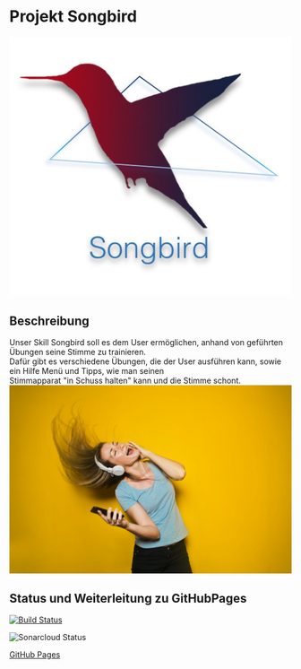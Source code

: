 # Projekt Songbird<br>
![Songbisr](https://github.com/sweIhm-ws2018-19/skillproject-fr-24/blob/master/ProjectSongbird/Bilder/Songbird.jpeg)

## Beschreibung<br>

Unser Skill Songbird soll es dem User ermöglichen, anhand von geführten Übungen seine Stimme zu trainieren. <br>
Dafür gibt es verschiedene Übungen, die der User ausführen kann, sowie ein Hilfe Menü und Tipps, wie man seinen <br>
Stimmapparat "in Schuss halten" kann und die Stimme schont. <br>
![Songbisr](https://github.com/sweIhm-ws2018-19/skillproject-fr-24/blob/master/ProjectSongbird/Bilder/Girl.jpeg)

## Status und Weiterleitung zu GitHubPages
[![Build Status](https://travis-ci.org/sweIhm-ws2018-19/skillproject-fr-24.svg?branch=master)](https://travis-ci.org/sweIhm-ws2018-19/skillproject-fr-24)

![Sonarcloud Status](https://sonarcloud.io/api/project_badges/measure?project=alexa-skills-kit-samples%3Asongbird&metric=alert_status)

[GitHub Pages](https://sweihm-ws2018-19.github.io/skillproject-fr-24/)

